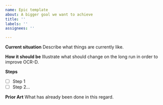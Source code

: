 ```yaml
---
name: Epic template
about: A bigger goal we want to achieve
title: ''
labels: ''
assignees: ''

---
```


**Current situation**
Describe what things are currently like.

**How it should be**
Illustrate what should change on the long run in order to improve OCR-D.

**Steps**
* [ ] Step 1
* [ ] Step 2…

**Prior Art**
What has already been done in this regard.

